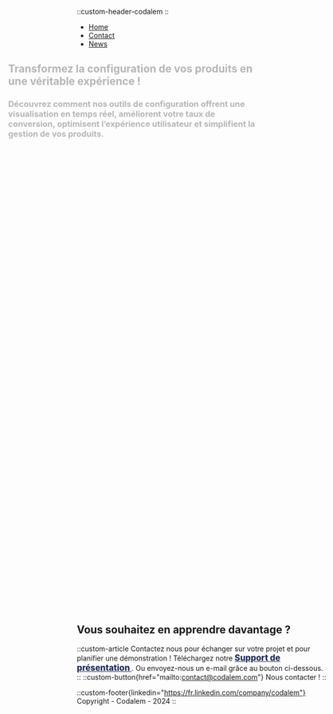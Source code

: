 ::custom-header-codalem
::


<!-- Navbar -->
<nav class="bg-codalem-blue pb-3 mb-0">
  <ul class="flex flex-wrap justify-center gap-x-20">
    <li>
      <a class="no-underline hover:text-blue-200 text-lg" href="/">Home</a>
    </li>
    <li>
      <a class="no-underline hover:text-blue-200 text-lg" href="/#plus-dinformations">Contact</a>
    </li>
    <li>
      <a class="no-underline hover:text-blue-200 text-lg" target="_parent" href="https://fr.linkedin.com/company/codalem">News</a>
    </li>
  </ul>
</nav>

<!-- Introduction -->
<div class="slide-right delay-0">
<h2>Transformez la configuration de vos produits en une véritable expérience !</h2>
<h3>
Découvrez comment nos outils de configuration offrent une visualisation en temps réel, améliorent votre taux de conversion, optimisent l’expérience utilisateur et simplifient la gestion de vos produits.
</h3>
</div>

<!-- Call To Action -->
<div class="bg-codalem-blue slide-right delay-1">
<h2>
Découvrez les avantages d’un outil de configuration :
</h2>
<div class="flex flex-wrap justify-center items-center gap-x-10 gap-y-5 mx-2">
<cta-icon src="/assets/VisuBlanc.svg" target="_parent" href="#Visualisation" alt="Visualisation"></cta-icon>
<cta-icon src="/assets/ConversionBlanc.svg" target="_parent" href="#Conversion" alt="Conversion"></cta-icon>
<cta-icon src="/assets/UXBlanc.svg" target="_parent" href="#UX" alt="UX"></cta-icon>
<cta-icon src="/assets/GestionBlanc.svg" target="_parent" href="#Gestion" alt="Gestion"></cta-icon>
</div>
</div>

<div id="Visualisation" class="slide-right delay-2">
<h2>Visualisation</h2>
<h3>Donnez vie à vos produits grâce à une visualisation interactive en temps réel</h3>
<custom-article src="/assets/watch-configurator.png" w="500" >
Offrez à vos clients une <b>expérience immersive</b> : visualisation du produit en deux dimensions, personnalisation des couleurs, textures ou options en temps réel.
Facilitez la <b>prise de décision</b> avec des <b>visuels fidèles</b>.
Attirez l’attention de vos clients avec des <b>outils interactifs modernes</b> qui les plongent dans l’univers de vos produits.
</custom-article>
</div>

<div id="Conversion" class="bg-codalem-blue slide-right delay-3">
<h2>Conversion</h2>
<h3>Transformez vos prospects en clients en boostant vos ventes !</h3>
<custom-article>
Réduisez les hésitations et les erreurs grâce à <b>un outil simple et intuitif</b>.
Nos outils sont conçus pour guider les utilisateurs jusqu’à l’achat final en quelques clics seulement. Cela permet de les orienter vers le produit idéal.
Améliorez vos taux de conversion avec des configurations rapides, précises et engageantes.

<div class="bg-codalem-blue flex flex-center justify-center flex-wrap py-10 gap-20">
  <div class="flex flex-col items-center">
    <span class="text-6xl font-bold">60%</span>
    <span>de taux d’intérêt supplémentaire</span>
  </div>
  <div class="flex flex-col items-center">
    <span class="text-6xl font-bold">27%</span>
    <span>de réduction du délai de conversion</span>
  </div>
  <div class="flex flex-col items-center">
    <span class="text-6xl font-bold">40%</span>
    <span>de taux de conversion supplémentaire</span>
  </div>
</div>

<p class="flex justify-end italic">Études réalisées par Baymard Institute (2023) et Deloitte (2021)</p>
</custom-article>
</div>

<div id="UX" class="slide-right delay-4">
<h2>Expérience utilisateur</h2>
<h3>Offrez une véritable expérience d’achat</h3>
<custom-article src="/assets/design-bro.svg" w="300" image-position="right">
Offrez une <b>interface élégante et conçue pour vos clients</b>.
Permettez une navigation simple et intuitive.
Construisez une expérience qui <b>fidélise et impressionne vos utilisateurs</b> à chaque interaction.
</custom-article>
</div>

<div id="Gestion" class="bg-codalem-blue slide-right delay-5">
<h2>Gestion simplifiée</h2>
<h3>Simplifiez la gestion et le traitement de vos commandes</h3>
<custom-article>
<b>Optimisez votre temps</b> en évitant les nombreux échanges avec votre client pour définir son souhait.
Gagnez en efficacité grâce à une visualisation ainsi qu’un <b>récapitulatif de la configuration</b> faite par votre client.
Recevez directement la <b>confirmation de commande</b> avec la configuration souhaitée dans votre système ou par mail.
</custom-article>
</div>

## Vous souhaitez en apprendre davantage ?
::custom-article
Contactez nous pour échanger sur votre projet et pour planifier une démonstration !
Téléchargez notre </custom-icon>
<a style="color: #222d5a; font-weight: 800; font-size: 1.2em" target="_blank" href="/Deck_CODALEM.pdf">
<custom-icon src="/assets/icons/download.svg" class="downloadIcon"></custom-icon>
Support de présentation
</a>
. Ou envoyez-nous un e-mail grâce au bouton ci-dessous.
::
::custom-button{href="mailto:contact@codalem.com"}
<custom-icon src="/assets/icons/envelope.svg"></custom-icon>
Nous contacter !
::

::custom-footer{linkedin="https://fr.linkedin.com/company/codalem"}
Copyright - Codalem - 2024
::


<style scoped>
.slide-right {
-webkit-animation: slide-right 0.5s cubic-bezier(0.250, 0.460, 0.450, 0.940) both,
                   fade-in 0.5s cubic-bezier(0.250, 0.460, 0.450, 0.940) both;
        animation: slide-right 0.5s cubic-bezier(0.250, 0.460, 0.450, 0.940) both,
                   fade-in 0.5s cubic-bezier(0.250, 0.460, 0.450, 0.940) both;
}

.delay-0 {
  animation-delay: 0s
}
.delay-1 {
  animation-delay: 100ms
}
.delay-2 {
  animation-delay: 200ms
}
.delay-3 {
  animation-delay: 300ms
}
.delay-4 {
  animation-delay: 400ms
}
.delay-5 {
  animation-delay: 500ms
}

@-webkit-keyframes fade-in {
  0% {
    opacity: 0;
  }
  100% {
    opacity: 1;
  }
}
@keyframes fade-in {
  0% {
    opacity: 0;
  }
  100% {
    opacity: 1;
  }
}

@-webkit-keyframes slide-right {
  0% {
    -webkit-transform: translateX(-200px);
            transform: translateX(-200px);
  }
  100% {
    -webkit-transform: translateX(0px);
            transform: translateX(0px);
  }
}
@keyframes slide-right {
  0% {
    -webkit-transform: translateX(-200px);
            transform: translateX(-200px);
  }
  100% {
    -webkit-transform: translateX(0px);
            transform: translateX(0px);
  }
}

.downloadIcon img {
  width: 22px;
  vertical-align: text-bottom;
  margin: 0px 3px 0px 5px;
}
</style>

